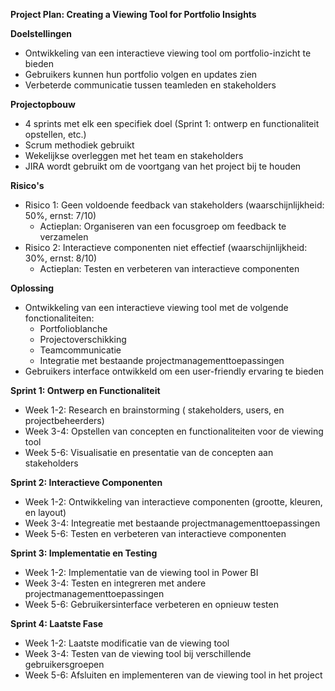 **Project Plan: Creating a Viewing Tool for Portfolio Insights**

**Doelstellingen**

-   Ontwikkeling van een interactieve viewing tool om portfolio-inzicht
    te bieden
-   Gebruikers kunnen hun portfolio volgen en updates zien
-   Verbeterde communicatie tussen teamleden en stakeholders

**Projectopbouw**

-   4 sprints met elk een specifiek doel (Sprint 1: ontwerp en
    functionaliteit opstellen, etc.)
-   Scrum methodiek gebruikt
-   Wekelijkse overleggen met het team en stakeholders
-   JIRA wordt gebruikt om de voortgang van het project bij te houden

**Risico's**

-   Risico 1: Geen voldoende feedback van stakeholders
    (waarschijnlijkheid: 50%, ernst: 7/10)
    -   Actieplan: Organiseren van een focusgroep om feedback te
        verzamelen
-   Risico 2: Interactieve componenten niet effectief
    (waarschijnlijkheid: 30%, ernst: 8/10)
    -   Actieplan: Testen en verbeteren van interactieve componenten

**Oplossing**

-   Ontwikkeling van een interactieve viewing tool met de volgende
    fonctionaliteiten:
    -   Portfolioblanche
    -   Projectoverschikking
    -   Teamcommunicatie
    -   Integratie met bestaande projectmanagementtoepassingen
-   Gebruikers interface ontwikkeld om een user-friendly ervaring te
    bieden

**Sprint 1: Ontwerp en Functionaliteit**

-   Week 1-2: Research en brainstorming ( stakeholders, users, en
    projectbeheerders)
-   Week 3-4: Opstellen van concepten en functionaliteiten voor de
    viewing tool
-   Week 5-6: Visualisatie en presentatie van de concepten aan
    stakeholders

**Sprint 2: Interactieve Componenten**

-   Week 1-2: Ontwikkeling van interactieve componenten (grootte,
    kleuren, en layout)
-   Week 3-4: Integreatie met bestaande projectmanagementtoepassingen
-   Week 5-6: Testen en verbeteren van interactieve componenten

**Sprint 3: Implementatie en Testing**

-   Week 1-2: Implementatie van de viewing tool in Power BI
-   Week 3-4: Testen en integreren met andere
    projectmanagementtoepassingen
-   Week 5-6: Gebruikersinterface verbeteren en opnieuw testen

**Sprint 4: Laatste Fase**

-   Week 1-2: Laatste modificatie van de viewing tool
-   Week 3-4: Testen van de viewing tool bij verschillende
    gebruikersgroepen
-   Week 5-6: Afsluiten en implementeren van de viewing tool in het
    project
